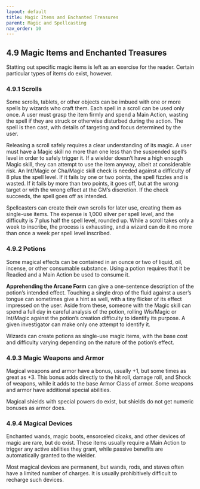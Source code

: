 ```yaml
---
layout: default
title: Magic Items and Enchanted Treasures
parent: Magic and Spellcasting
nav_order: 10
---
```


## 4.9 Magic Items and Enchanted Treasures

Statting out specific magic items is left as an exercise for the reader.
Certain particular types of items do exist, however.

### 4.9.1 Scrolls

Some scrolls, tablets, or other objects can be imbued with one or more spells by wizards who craft them.
Each spell in a scroll can be used only once.
A user must grasp the item firmly and spend a Main Action, wasting the spell if they are struck or otherwise disturbed during the action.
The spell is then cast, with details of targeting and focus determined by the user.

Releasing a scroll safely requires a clear understanding of its magic.
A user must have a Magic skill no more than one less than the suspended spell’s level in order to safely trigger it.
If a wielder doesn’t have a high enough Magic skill, they can attempt to use the item anyway, albeit at considerable risk.
An Int/Magic or Cha/Magic skill check is needed against a difficulty of 8 plus the spell level.
If it fails by one or two points, the spell fizzles and is wasted.
If it fails by more than two points, it goes off, but at the wrong target or with the wrong effect at the GM’s discretion.
If the check succeeds, the spell goes off as intended.

Spellcasters can create their own scrolls for later use, creating them as single-use items.
The expense is 1,000 silver per spell level, and the difficulty is 7 plus half the spell level, rounded up.
While a scroll takes only a week to inscribe, the process is exhausting, and a wizard can do it no more than once a week per spell level inscribed.

### 4.9.2 Potions

Some magical effects can be contained in an ounce or two of liquid, oil, incense, or other consumable substance.
Using a potion requires that it be Readied and a Main Action be used to consume it.

**Apprehending the Arcane Form** can give a one-sentence description of the potion’s intended effect.
Touching a single drop of the fluid against a user’s tongue can sometimes give a hint as well, with a tiny flicker of its effect impressed on the user.
Aside from these, someone with the Magic skill can spend a full day in careful analysis of the potion, rolling Wis/Magic or Int/Magic against the potion’s creation difficulty to identify its purpose.
A given investigator can make only one attempt to identify it.

Wizards can create potions as single-use magic items, with the base cost and difficulty varying depending on the nature of the potion’s effect.

### 4.9.3 Magic Weapons and Armor

Magical weapons and armor have a bonus, usually +1, but some times as great as +3.
This bonus adds directly to the hit roll, damage roll, and Shock of weapons, while it adds to the base Armor Class of armor.
Some weapons and armor have additional special abilities.

Magical shields with special powers do exist, but shields do not get numeric bonuses as armor does.

### 4.9.4 Magical Devices

Enchanted wands, magic boots, ensorceled cloaks, and other devices of magic are rare, but do exist.
These items usually require a Main Action to trigger any active abilities they grant, while passive benefits are automatically granted to the wielder.

Most magical devices are permanent, but wands, rods, and staves often have a limited number of charges.
It is usually prohibitively difficult to recharge such devices.
